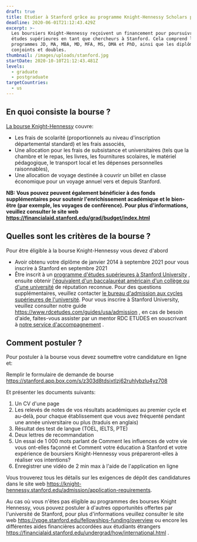 ```yaml
---
draft: true
title: Etudier à Stanford grâce au programme Knight-Hennessy Scholars program
deadline: 2020-06-01T21:12:43.429Z
excerpt: >-
  Les boursiers Knight-Hennessy reçoivent un financement pour poursuivre des
  études supérieures en tant que chercheurs à Stanford. Cela comprend les
  programmes JD, MA, MBA, MD, MFA, MS, DMA et PhD, ainsi que les diplômes
  conjoints et doubles.
thumbnail: /images/uploads/stanford.jpg
startDate: 2020-10-10T21:12:43.481Z
levels:
  - graduate
  - postgraduate
targetCountries:
  - us
---
```

## En quoi consiste la bourse ?

[La bourse Knight-Hennessy](https://knight-hennessy.stanford.edu/) couvre:

* Les frais de scolarité (proportionnels au niveau d'inscription départemental standard) et les frais associés,
* Une allocation pour les frais de subsistance et universitaires (tels que la chambre et le repas, les livres, les fournitures scolaires, le matériel pédagogique, le transport local et les dépenses personnelles raisonnables),
* Une allocation de voyage destinée à couvrir un billet en classe économique pour un voyage annuel vers et depuis Stanford.

**NB: Vous pouvez peuvent également bénéficier à des fonds supplémentaires pour soutenir l'enrichissement académique et le bien-être (par exemple, les voyages de conférence). Pour plus d'informations, veuillez consulter le site web <https://financialaid.stanford.edu/grad/budget/index.html>**

## Quelles sont les critères de la bourse ?

Pour être éligible à la bourse Knight-Hennessy  vous devez d'abord 

* Avoir obtenu votre diplôme de janvier 2014 à septembre 2021 pour vous inscrire à Stanford en septembre 2021
* Être inscrit à un [programme d'études supérieures à Stanford University](https://gradadmissions.stanford.edu/programs) , ensuite obtenir [l'équivalent d'un baccalauréat américain d'un collège ou d'une université](https://gradadmissions.stanford.edu/applying/international-applicants) de réputation reconnue. Pour des questions supplémentaires, veuillez contacter [le bureau d'admission aux cycles supérieures de l'université](https://gradadmissions.stanford.edu/). Pour vous inscrire à Stanford University, veuillez consulter notre guide <https://www.rdcetudes.com/guides/usa/admission> , en cas de besoin d'aide, faites-vous assister par un mentor RDC ETUDES en souscrivant à [notre service d'accompagnement](https://www.rdcetudes.com/accompagnement) [](https://www.rdcetudes.com/accompagnement).

## Comment postuler ?

Pour postuler à la bourse vous devez  soumettre votre candidature en ligne et:

Remplir le formulaire de demande de bourse <https://stanford.app.box.com/s/z303d8tdsixtlzj62ruhlybzlu4yz708>

Et présenter les documents suivants:

1. Un CV d'une page
2. Les relevés de notes de vos résultats académiques au premier cycle et au-delà, pour chaque établissement que vous avez fréquenté pendant une année universitaire ou plus (traduis en anglais)
3. Résultat des test de langue (TOEL, IELTS, PTE)
4. Deux lettres de recommandation
5. Un essai de 1 000 mots parlant de Comment les influences de votre vie vous ont-elles façonné et Comment votre éducation à Stanford et votre expérience de boursiers Knight-Hennessy vous prépareront-elles à réaliser vos intentions?
6. Enregistrer une vidéo de 2 min max à l'aide de l'application en ligne 

Vous trouverez tous les détails sur les exigences de dépôt des candidatures dans le site web <https://knight-hennessy.stanford.edu/admission/application-requirements>.

Au cas où vous n'êtes pas éligible au programmes des bourses Knight Hennessy, vous pouvez postuler à d'autres opportunités offertes par l'université de Stanford, pour plus d'informations veuillez consulter le site web <https://vpge.stanford.edu/fellowships-funding/overview> ou encore les différentes aides financières accordées aux étudiants étrangers <https://financialaid.stanford.edu/undergrad/how/international.html> .

